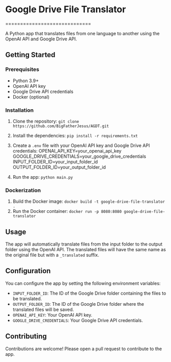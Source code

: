# Google Drive File Translator
=============================

A Python app that translates files from one language to another using the OpenAI API and Google Drive API.

## Getting Started

### Prerequisites

* Python 3.9+
* OpenAI API key
* Google Drive API credentials
* Docker (optional)

### Installation

1. Clone the repository: `git clone https://github.com/BigFatherJesus/AGDT.git`
2. Install the dependencies: `pip install -r requirements.txt`
3. Create a `.env` file with your OpenAI API key and Google Drive API credentials:
OPENAI_API_KEY=your_openai_api_key GOOGLE_DRIVE_CREDENTIALS=your_google_drive_credentials INPUT_FOLDER_ID=your_input_folder_id OUTPUT_FOLDER_ID=your_output_folder_id

4. Run the app: `python main.py`

### Dockerization

1. Build the Docker image: `docker build -t google-drive-file-translator .`
2. Run the Docker container: `docker run -p 8080:8080 google-drive-file-translator`

## Usage

The app will automatically translate files from the input folder to the output folder using the OpenAI API. The translated files will have the same name as the original file but with a `_translated` suffix.

## Configuration

You can configure the app by setting the following environment variables:

* `INPUT_FOLDER_ID`: The ID of the Google Drive folder containing the files to be translated.
* `OUTPUT_FOLDER_ID`: The ID of the Google Drive folder where the translated files will be saved.
* `OPENAI_API_KEY`: Your OpenAI API key.
* `GOOGLE_DRIVE_CREDENTIALS`: Your Google Drive API credentials.

## Contributing

Contributions are welcome! Please open a pull request to contribute to the app.

